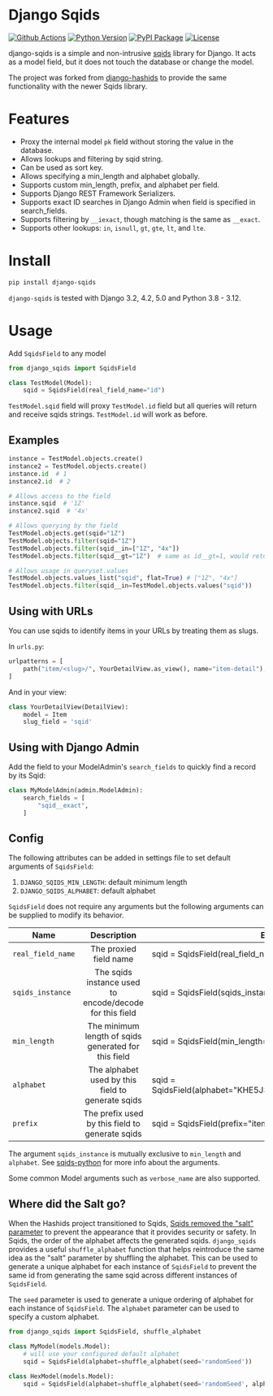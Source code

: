 # Django Sqids

[![Github Actions](https://github.com/julianwachholz/django-sqids/workflows/test/badge.svg)](https://github.com/julianwachholz/django-sqids/actions)
[![Python Version](https://img.shields.io/pypi/pyversions/django-sqids.svg)](https://pypi.org/project/django-sqids/)
[![PyPI Package](https://img.shields.io/pypi/v/django-sqids.svg)](https://pypi.org/project/django-sqids/)
[![License](https://img.shields.io/pypi/l/django-sqids.svg)](https://github.com/julianwachholz/django-sqids/blob/main/LICENSE)

django-sqids is a simple and non-intrusive [sqids](https://sqids.org/) library for Django. It acts as a model field, but it does not touch the database or change the model.

The project was forked from [django-hashids](https://github.com/ericls/django-hashids) to provide the same functionality with the newer Sqids library.

# Features

- Proxy the internal model `pk` field without storing the value in the database.
- Allows lookups and filtering by sqid string.
- Can be used as sort key.
- Allows specifying a min_length and alphabet globally.
- Supports custom min_length, prefix, and alphabet per field.
- Supports Django REST Framework Serializers.
- Supports exact ID searches in Django Admin when field is specified in search_fields.
- Supports filtering by `__iexact`, though matching is the same as `__exact`.
- Supports other lookups: `in`, `isnull`, `gt`, `gte`, `lt`, and `lte`.

# Install

```bash
pip install django-sqids
```

`django-sqids` is tested with Django 3.2, 4.2, 5.0 and Python 3.8 - 3.12.

# Usage

Add `SqidsField` to any model

```python
from django_sqids import SqidsField

class TestModel(Model):
    sqid = SqidsField(real_field_name="id")
```

`TestModel.sqid` field will proxy `TestModel.id` field but all queries will return and receive sqids strings. `TestModel.id` will work as before.

## Examples

```python
instance = TestModel.objects.create()
instance2 = TestModel.objects.create()
instance.id  # 1
instance2.id  # 2

# Allows access to the field
instance.sqid  # '1Z'
instance2.sqid  # '4x'

# Allows querying by the field
TestModel.objects.get(sqid="1Z")
TestModel.objects.filter(sqid="1Z")
TestModel.objects.filter(sqid__in=["1Z", "4x"])
TestModel.objects.filter(sqid__gt="1Z")  # same as id__gt=1, would return instance 2

# Allows usage in queryset.values
TestModel.objects.values_list("sqid", flat=True) # ["1Z", "4x"]
TestModel.objects.filter(sqid__in=TestModel.objects.values("sqid"))
```

## Using with URLs

You can use sqids to identify items in your URLs by treating them as slugs.

In `urls.py`:

```python
urlpatterns = [
    path("item/<slug>/", YourDetailView.as_view(), name="item-detail"),
]
```

And in your view:

```python
class YourDetailView(DetailView):
    model = Item
    slug_field = 'sqid'
```

## Using with Django Admin

Add the field to your ModelAdmin's `search_fields` to quickly find a record by its Sqid:

```python
class MyModelAdmin(admin.ModelAdmin):
    search_fields = [
        "sqid__exact",
    ]
```

## Config

The following attributes can be added in settings file to set default arguments of `SqidsField`:

1. `DJANGO_SQIDS_MIN_LENGTH`: default minimum length
2. `DJANGO_SQIDS_ALPHABET`: default alphabet

`SqidsField` does not require any arguments but the following arguments can be supplied to modify its behavior.

| Name              |                       Description                       | Example                                                     |
| ----------------- | :-----------------------------------------------------: | ----------------------------------------------------------- |
| `real_field_name` |                 The proxied field name                  | sqid = SqidsField(real_field_name="id")                     |
| `sqids_instance`  | The sqids instance used to encode/decode for this field | sqid = SqidsField(sqids_instance=sqids_instance)            |
| `min_length`      |  The minimum length of sqids generated for this field   | sqid = SqidsField(min_length=10)                            |
| `alphabet`        |    The alphabet used by this field to generate sqids    | sqid = SqidsField(alphabet="KHE5J3L2M4N6P7Q8R9T0V1W2X3Y4Z") |
| `prefix`          |     The prefix used by this field to generate sqids     | sqid = SqidsField(prefix="item-")                           |

The argument `sqids_instance` is mutually exclusive to `min_length` and `alphabet`. See [sqids-python](https://github.com/sqids/sqids-python) for more info about the arguments.

Some common Model arguments such as `verbose_name` are also supported.

## Where did the Salt go?

When the Hashids project transitioned to Sqids, [Sqids removed the "salt" parameter](https://sqids.org/faq#salt) to prevent the appearance that
it provides security or safety. In Sqids, the order of the alphabet affects the generated sqids. `django_sqids` provides a useful `shuffle_alphabet` 
function that helps reintroduce the same idea as the "salt" parameter by shuffling the alphabet. This can be used to generate a unique alphabet for each
instance of `SqidsField` to prevent the same id from generating the same sqid across different instances of `SqidsField`.

The `seed` parameter is used to generate a unique ordering of alphabet for each instance of `SqidsField`. The `alphabet` parameter can be used to specify a custom alphabet.

```python
from django_sqids import SqidsField, shuffle_alphabet

class MyModel(models.Model):
    # will use your configured default alphabet
    sqid = SqidsField(alphabet=shuffle_alphabet(seed='randomSeed'))

class HexModel(models.Model):
    sqid = SqidsField(alphabet=shuffle_alphabet(seed='randomSeed', alphabet='0123456789abcdef'))

```

